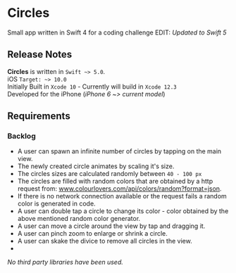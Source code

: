 # Circles
Small app written in Swift 4 for a coding challenge EDIT: *Updated to Swift 5*

## Release Notes
**Circles** is written in `Swift ~> 5.0`.<br>
iOS `Target: ~> 10.0`<br>
Initially Built in `Xcode 10` - Currently will build in `Xcode 12.3`<br> 
Developed for the iPhone (*iPhone 6 ~> current model*)<br>

## Requirements 
### Backlog
- A user can spawn an infinite number of circles by tapping on the main view. 
- The newly created circle animates by scaling it's size. 
- The circles sizes are calculated randomly between `40 - 100 px`
- The circles are filled with random colors that are obtained by a http request from: www.colourlovers.com/api/colors/random?format=json.
- If there is no network connection available or the request fails a random color is generated in code. 
- A user can double tap a circle to change its color - color obtained by the above mentioned random color generator.
- A user can move a circle around the view by tap and dragging it.
- A user can pinch zoom to enlarge or shrink a circle.
- A user can skake the divice to remove all circles in the view.
- 
*No third party libraries have been used.*
